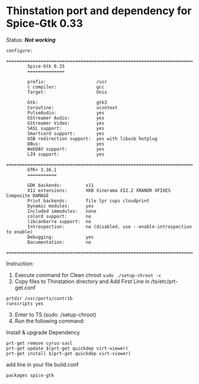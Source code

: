 # Thinstation port and dependency for Spice-Gtk 0.33

Status: ***Not working***



```
configure:

=======================================================================================================
        Spice-Gtk 0.33
        ==============

        prefix:                   /usr
        c compiler:               gcc
        Target:                   Unix

        Gtk:                      gtk3
        Coroutine:                ucontext
        PulseAudio:               yes
        GStreamer Audio:          yes
        GStreamer Video:          yes
        SASL support:             yes
        Smartcard support:        yes
        USB redirection support:  yes with libusb hotplug
        DBus:                     yes
        WebDAV support:           yes
        LZ4 support:              yes
        
=======================================================================================================
        GTK+ 3.16.1
        ===========

        GDK backends:         x11
        X11 extensions:       XKB Xinerama XI2.2 XRANDR XFIXES Composite DAMAGE
        Print backends:       file lpr cups cloudprint
        Dynamic modules:      yes
        Included immodules:   none
        colord support:       no
        libcanberra support:  no
        Introspection:        no (disabled, use --enable-introspection to enable)
        Debugging:            yes
        Documentation:        no
        
=======================================================================================================        
```


Instruction:

1. Execute command for Clean chroot ```sudo ./setup-chroot -c```
2. Copy files to Thinstation directory and Add First Line in /ts/etc/prt-get.conf
```
prtdir /usr/ports/contrib
runscripts yes
```
3. Enter to TS (sudo ./setup-chroot)
4. Run the following command:

Install & upgrade Dependency
```
prt-get remove cyrus-sasl
prt-get update $(prt-get quickdep virt-viewer)
prt-get install $(prt-get quickdep virt-viewer)
```

add line in your file build.conf
```
packages spice-gtk
```


